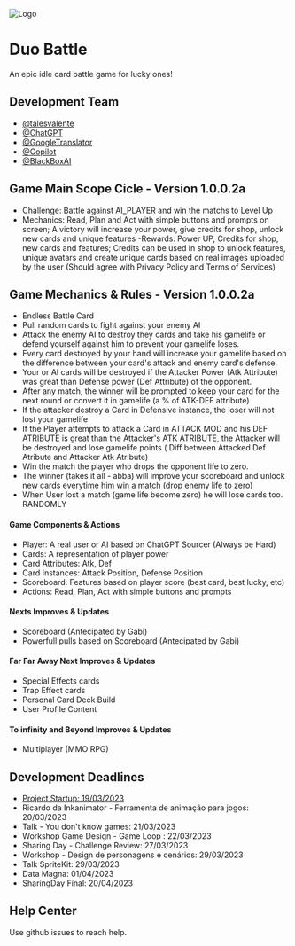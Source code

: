 
![Logo](https://dev-to-uploads.s3.amazonaws.com/uploads/articles/th5xamgrr6se0x5ro4g6.png)


# Duo Battle

An epic idle card battle game for lucky ones!


## Development Team

- [@talesvalente](https://www.github.com/talesvalente)
- [@ChatGPT](https://chat.openai.com/chat)
- [@GoogleTranslator](https://translate.google.com/)
- [@Copilot](https://github.com/features/copilot)
- [@BlackBoxAI](https://www.useblackbox.io/)

## Game Main Scope Cicle - Version 1.0.0.2a
- Challenge: Battle against AI_PLAYER and win the matchs to Level Up
- Mechanics: Read, Plan and Act with simple buttons and prompts on screen; A victory will increase your power, give credits for shop, unlock new cards and unique features
-Rewards: Power UP, Credits for shop, new cards and features; Credits can be used in shop to unlock features, unique avatars and create unique cards based on real images uploaded by the user (Should agree with Privacy Policy and Terms of Services)

## Game Mechanics & Rules - Version 1.0.0.2a
- Endless Battle Card
- Pull random cards to fight against your enemy AI
- Attack the enemy AI to destroy they cards and take his gamelife or defend yourself against him to prevent your gamelife loses.
- Every card destroyed by your hand will increase your gamelife based on the difference between your card's attack and enemy card's defense.
- Your or AI cards will be destroyed if the Attacker Power (Atk Attribute) was great than Defense power (Def Attribute) of the opponent.
- After any match, the winner will be prompted to keep your card for the next round or convert it in gamelife (a % of ATK-DEF attribute)
- If the attacker destroy a Card in Defensive instance, the loser will not lost your gamelife
- If the Player attempts to attack a Card in ATTACK MOD and his DEF ATRIBUTE is great than the Attacker's ATK ATRIBUTE, the Attacker will be destroyed and lose gamelife points ( Diff between Attacked Def Atribute and Attacker Atk Atribute)
- Win the match the player who drops the opponent life to zero.
- The winner (takes it all - abba) will improve your scoreboard and unlock new cards everytime him win a match (drop enemy life to zero)
- When User lost a match (game life become zero) he will lose cards too. RANDOMLY

#### Game Components & Actions
- Player: A real user or AI based on ChatGPT Sourcer (Always be Hard)
- Cards: A representation of player power
- Card Attributes: Atk, Def
- Card Instances: Attack Position, Defense Position
- Scoreboard: Features based on player score (best card, best lucky, etc)
- Actions: Read, Plan, Act with simple buttons and prompts

#### Nexts Improves & Updates
- Scoreboard (Antecipated by Gabi)
- Powerfull pulls based on Scoreboard (Antecipated by Gabi)

#### Far Far Away Next Improves & Updates
- Special Effects cards
- Trap Effect cards
- Personal Card Deck Build
- User Profile Content

#### To infinity and Beyond Improves & Updates
- Multiplayer (MMO RPG)

## Development Deadlines

- [Project Startup: 19/03/2023](https://www.dropbox.com/scl/fi/pe8p3yjfxplr68bo5x0s8/Sharing-Hub-Game-Challenge.paper?dl=0&rlkey=e4ma1mdllfspt8kdm5e87os18)
- Ricardo da Inkanimator - Ferramenta de animação para jogos: 20/03/2023
- Talk - You don't know games: 21/03/2023
- Workshop Game Design - Game Loop : 22/03/2023
- Sharing Day - Challenge Review: 27/03/2023
- Workshop - Design de personagens e cenários: 29/03/2023
- Talk SpriteKit: 29/03/2023
- Data Magna: 01/04/2023
- SharingDay Final: 20/04/2023

## Help Center

Use github issues to reach help.

